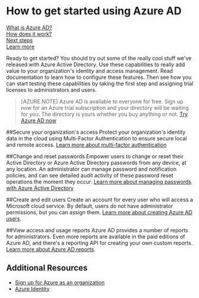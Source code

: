 <properties
	pageTitle="How to get started using Azure AD"
	description="Covers how to sign up for Azure and first steps you can try with Azure AD."
	services="active-directory"
	documentationCenter=""
	authors="curtand"
	manager="terrylan"
	editor=""/>

<tags
	ms.service="active-directory"
	ms.workload="identity"
	ms.tgt_pltfrm="na"
	ms.devlang="na"
	ms.topic="hero-article"
	ms.date="05/14/2015"
	ms.author="curtand"/>

# How to get started using Azure AD

[What is Azure AD?](active-directory-whatis.md)<br>
[How does it work?](active-directory-works.md)<br>
[Next steps](active-directory-next-steps.md)<br>
[Learn more](active-directory-learn-map.md)


Ready to get started? You should try out some of the really cool stuff we've released with Azure Active Directory. Use these capabilities to really add value to your organization's identity and access management. Read documentation to learn how to configure these features. Then see how you can start testing these capabilities by taking the first step and assigning trial licenses to administrators and users.


> [AZURE.NOTE] Azure AD is available to everyone for free. Sign up now for an Azure trial subscription and your directory will be waiting for you. The directory is yours whether you buy anything or not. [Try Azure AD now](http://azure.microsoft.com/trial/get-started-active-directory/)

##Secure your organization's access
Protect your organization's identity data in the cloud using Multi-Factor Authentication to ensure secure local and remote access. [Learn more about multi-factor authentication](multi-factor-authentication.md)

##Change and reset passwords
Empower users to change or reset their Active Directory or Azure Active Directory passwords from any device, at any location. An administrator can manage password and notification policies, and can see detailed audit activity of these password reset operations the moment they occur. [Learn more about managing passwords with Azure Active Directory](active-directory-manage-passwords.md)

##Create and edit users
Create an account for every user who will access a Microsoft cloud service. By default, users do not have administrator permissions, but you can assign them. [Learn more about creating Azure AD users](active-directory-create-users.md).

##View access and usage reports
Azure AD provides a number of reports for administrators. Even more reports are available in the paid editions of Azure AD, and there's a reporting API for creating your own custom reports. [Learn more about Azure AD reports](active-directory-view-access-usage-reports.md).

## Additional Resources

* [Sign up for Azure as an organization](sign-up-organization.md)
* [Azure Identity](fundamentals-identity.md)
